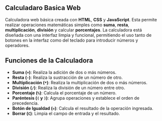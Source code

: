 ## Calculadaro Basica Web
Calculadora web básica creada con **HTML**, **CSS** y **JavaScript**. Esta  permite realizar operaciones matemáticas simples como **suma**, **resta**, **multiplicación**, **división** y calcular **porcentajes**. La calculadora está diseñada con una interfaz limpia y funcional, permitiendo el uso tanto de botones en la interfaz como del teclado para introducir números y operadores.


## Funciones de la Calculadora
- **Suma (`+`)**: Realiza la adición de dos o más números.
- **Resta (`-`)**: Realiza la sustracción de un número de otro.
- **Multiplicación (`*`)**: Realiza la multiplicación de dos o más números.
- **División (`/`)**: Realiza la división de un número entre otro.
- **Porcentaje (`%`)**: Calcula el porcentaje de un número.
- **Paréntesis (`(` y `)`)**: Agrupa operaciones y establece el orden de precedencia.
- **Botón de Igualdad (`=`)**: Calcula el resultado de la operación ingresada.
- **Borrar (`C`)**: Limpia el campo de entrada y el resultado.
